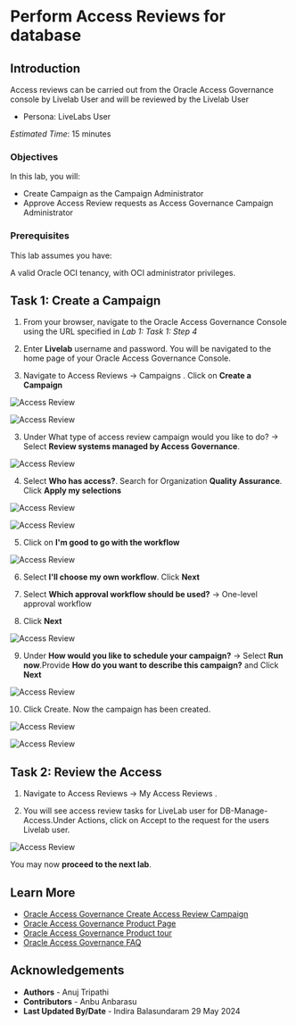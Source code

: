 # Perform Access Reviews for database

## Introduction

Access reviews can be carried out from the Oracle Access Governance console by Livelab User and will be reviewed by the Livelab User

* Persona: LiveLabs User

*Estimated Time*: 15 minutes


### Objectives

In this lab, you will:

* Create Campaign as the Campaign Administrator
* Approve Access Review requests as Access Governance Campaign Administrator

### Prerequisites

This lab assumes you have:

A valid Oracle OCI tenancy, with OCI administrator privileges.

## Task 1: Create a Campaign

1. From your browser, navigate to the Oracle Access Governance Console using the URL specified in *Lab 1: Task 1: Step 4*


2. Enter **Livelab** username and password. You will be navigated to the home page of your Oracle Access Governance Console.


3. Navigate to Access Reviews -> Campaigns . Click on **Create a Campaign**

  ![Access Review](images/navigate-campaigns.png)

  ![Access Review](images/create-campaign.png)

3. Under What type of access review campaign would you like to do? -> Select **Review systems managed by Access Governance**.

  ![Access Review](images/access-review-ag-instance.png)

4. Select **Who has access?**. Search for Organization **Quality Assurance**. Click **Apply my selections**

  ![Access Review](images/who-has-access-select.png)

  ![Access Review](images/select-qa.png)

5. Click on **I'm good to go with the workflow**

  ![Access Review](images/select-workflow.png)

6. Select **I'll choose my own workflow**. Click **Next**

7. Select **Which approval workflow should be used?** -> One-level approval workflow

8. Click **Next**

  ![Access Review](images/one-approval.png)

9. Under **How would you like to schedule your campaign?** -> Select **Run now**.Provide **How do you want to describe this campaign?** and Click **Next**

  ![Access Review](images/create-workflow.png)

10. Click Create. Now the campaign has been created.

   ![Access Review](images/access-campaign.png)

   ![Access Review](images/create-campaign-new.png)


## Task 2: Review the Access

1. Navigate to Access Reviews -> My Access Reviews .


2. You will see access review tasks for LiveLab user for DB-Manage-Access.Under Actions, click on Accept to the request for the users Livelab user. 

  ![Access Review](images/access-review-tasks.png)


  You may now **proceed to the next lab**.

## Learn More

* [Oracle Access Governance Create Access Review Campaign](https://docs.oracle.com/en/cloud/paas/access-governance/pdapg/index.html)
* [Oracle Access Governance Product Page](https://www.oracle.com/security/cloud-security/access-governance/)
* [Oracle Access Governance Product tour](https://www.oracle.com/webfolder/s/quicktours/paas/pt-sec-access-governance/index.html)
* [Oracle Access Governance FAQ](https://www.oracle.com/security/cloud-security/access-governance/faq/)

## Acknowledgements

* **Authors** - Anuj Tripathi
* **Contributors** - Anbu Anbarasu
* **Last Updated By/Date** - Indira Balasundaram  29 May 2024
